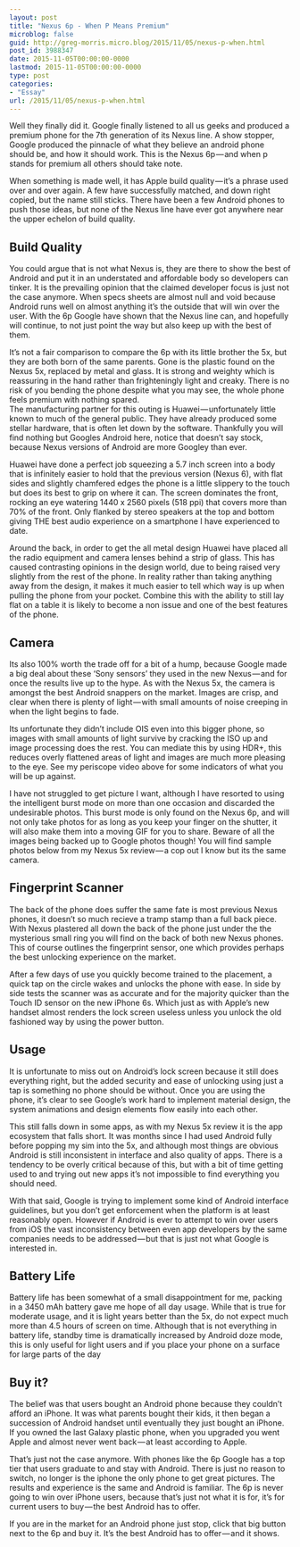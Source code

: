 ```yaml
---
layout: post
title: "Nexus 6p - When P Means Premium"
microblog: false
guid: http://greg-morris.micro.blog/2015/11/05/nexus-p-when.html
post_id: 3988347
date: 2015-11-05T00:00:00-0000
lastmod: 2015-11-05T00:00:00-0000
type: post
categories:
- "Essay"
url: /2015/11/05/nexus-p-when.html
---
```


<p>Well they finally did it. Google finally listened to all us geeks and produced a premium phone for the 7th generation of its Nexus line. A show stopper, Google produced the pinnacle of what they believe an android phone should be, and how it should work. This is the Nexus 6p — and when p stands for premium all others should take note.</p>
<p>When something is made well, it has Apple build quality — it’s a phrase used over and over again. A few have successfully matched, and down right copied, but the name still sticks. There have been a few Android phones to push those ideas, but none of the Nexus line have ever got anywhere near the upper echelon of build quality.</p>
<h2>Build Quality</h2>
<p>You could argue that is not what Nexus is, they are there to show the best of Android and put it in an understated and affordable body so developers can tinker. It is the prevailing opinion that the claimed developer focus is just not the case anymore. When specs sheets are almost null and void because Android runs well on almost anything it’s the outside that will win over the user. With the 6p Google have shown that the Nexus line can, and hopefully will continue, to not just point the way but also keep up with the best of them.</p>
<p>It’s not a fair comparison to compare the 6p with its little brother the 5x, but they are both born of the same parents. Gone is the plastic found on the Nexus 5x, replaced by metal and glass. It is strong and weighty which is reassuring in the hand rather than frighteningly light and creaky. There is no risk of you bending the phone despite what you may see, the whole phone feels premium with nothing spared.<br />The manufacturing partner for this outing is Huawei — unfortunately little known to much of the general public. They have already produced some stellar hardware, that is often let down by the software. Thankfully you will find nothing but Googles Android here, notice that doesn’t say stock, because Nexus versions of Android are more Googley than ever.</p>
<p>Huawei have done a perfect job squeezing a 5.7 inch screen into a body that is infinitely easier to hold that the previous version (Nexus 6), with flat sides and slightly chamfered edges the phone is a little slippery to the touch but does its best to grip on where it can. The screen dominates the front, rocking an eye watering 1440 x 2560 pixels (518 ppi) that covers more than 70% of the front. Only flanked by stereo speakers at the top and bottom giving THE best audio experience on a smartphone I have experienced to date.</p>
<p>Around the back, in order to get the all metal design Huawei have placed all the radio equipment and camera lenses behind a strip of glass. This has caused contrasting opinions in the design world, due to being raised very slightly from the rest of the phone. In reality rather than taking anything away from the design, it makes it much easier to tell which way is up when pulling the phone from your pocket. Combine this with the ability to still lay flat on a table it is likely to become a non issue and one of the best features of the phone.</p>
<h2>Camera</h2>
<p>Its also 100% worth the trade off for a bit of a hump, because Google made a big deal about these ‘Sony sensors’ they used in the new Nexus — and for once the results live up to the hype. As with the Nexus 5x, the camera is amongst the best Android snappers on the market. Images are crisp, and clear when there is plenty of light — with small amounts of noise creeping in when the light begins to fade.</p>
<p>Its unfortunate they didn’t include OIS even into this bigger phone, so images with small amounts of light survive by cracking the ISO up and image processing does the rest. You can mediate this by using HDR+, this reduces overly flattened areas of light and images are much more pleasing to the eye. See my periscope video above for some indicators of what you will be up against.</p>
<p>I have not struggled to get picture I want, although I have resorted to using the intelligent burst mode on more than one occasion and discarded the undesirable photos. This burst mode is only found on the Nexus 6p, and will not only take photos for as long as you keep your finger on the shutter, it will also make them into a moving GIF for you to share. Beware of all the images being backed up to Google photos though! You will find sample photos below from my Nexus 5x review — a cop out I know but its the same camera.</p>
<h2>Fingerprint Scanner</h2>
<p>The back of the phone does suffer the same fate is most previous Nexus phones, it doesn’t so much recieve a tramp stamp than a full back piece. With Nexus plastered all down the back of the phone just under the the mysterious small ring you will find on the back of both new Nexus phones. This of course outlines the fingerprint sensor, one which provides perhaps the best unlocking experience on the market.</p>
<p>After a few days of use you quickly become trained to the placement, a quick tap on the circle wakes and unlocks the phone with ease. In side by side tests the scanner was as accurate and for the majority quicker than the Touch ID sensor on the new iPhone 6s. Which just as with Apple’s new handset almost renders the lock screen useless unless you unlock the old fashioned way by using the power button.</p>
<h2>Usage</h2>
<p>It is unfortunate to miss out on Android’s lock screen because it still does everything right, but the added security and ease of unlocking using just a tap is something no phone should be without. Once you are using the phone, it’s clear to see Google’s work hard to implement material design, the system animations and design elements flow easily into each other.</p>
<p>This still falls down in some apps, as with my Nexus 5x review it is the app ecosystem that falls short. It was months since I had used Android fully before popping my sim into the 5x, and although most things are obvious Android is still inconsistent in interface and also quality of apps. There is a tendency to be overly critical because of this, but with a bit of time getting used to and trying out new apps it’s not impossible to find everything you should need.</p>
<p>With that said, Google is trying to implement some kind of Android interface guidelines, but you don’t get enforcement when the platform is at least reasonably open. However if Android is ever to attempt to win over users from iOS the vast inconsistency between even app developers by the same companies needs to be addressed — but that is just not what Google is interested in.</p>
<h2>Battery Life</h2>
<p>Battery life has been somewhat of a small disappointment for me, packing in a 3450 mAh battery gave me hope of all day usage. While that is true for moderate usage, and it is light years better than the 5x, do not expect much more than 4.5 hours of screen on time. Although that is not everything in battery life, standby time is dramatically increased by Android doze mode, this is only useful for light users and if you place your phone on a surface for large parts of the day</p>
<h2>Buy it?</h2>
<p>The belief was that users bought an Android phone because they couldn’t afford an iPhone. It was what parents bought their kids, it then began a succession of Android handset until eventually they just bought an iPhone. If you owned the last Galaxy plastic phone, when you upgraded you went Apple and almost never went back — at least according to Apple.</p>
<p>That’s just not the case anymore. With phones like the 6p Google has a top tier that users graduate to and stay with Android. There is just no reason to switch, no longer is the iphone the only phone to get great pictures. The results and experience is the same and Android is familiar. The 6p is never going to win over iPhone users, because that’s just not what it is for, it’s for current users to buy — the best Android has to offer.</p>
<p>If you are in the market for an Android phone just stop, click that big button next to the 6p and buy it. It’s the best Android has to offer — and it shows.</p>
